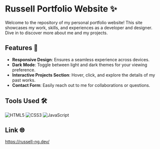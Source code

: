 # Russell Portfolio Website ✨

Welcome to the repository of my personal portfolio website! This site showcases my work, skills, and experiences as a developer and designer. Dive in to discover more about me and my projects.

## Features 🌟

- **Responsive Design**: Ensures a seamless experience across devices.
- **Dark Mode**: Toggle between light and dark themes for your viewing preference.
- **Interactive Projects Section**: Hover, click, and explore the details of my past works.
- **Contact Form**: Easily reach out to me for collaborations or questions.

## Tools Used 🛠️

![HTML5](https://img.shields.io/badge/HTML5-E34F26?style=for-the-badge&logo=html5&logoColor=white) ![CSS3](https://img.shields.io/badge/CSS3-1572B6?style=for-the-badge&logo=css3&logoColor=white) ![JavaScript](https://img.shields.io/badge/JavaScript-F7DF1E?style=for-the-badge&logo=javascript&logoColor=black)

## Link 🌐
https://russell-ng.dev/
